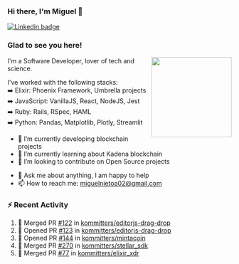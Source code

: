 ### Hi there, I'm Miguel 👋

<a href="https://linkedin.com/in/miguelnietoa/" target="_blank" rel="noopener noreferrer">
  <img src="https://img.shields.io/badge/-LinkedIn-0e76a8?style=flat-square&logo=Linkedin&logoColor=white" alt="Linkedin badge">
</a>
<!-- [![Website Badge](https://img.shields.io/badge/Website-3b5998?style=flat-square&logo=google-chrome&logoColor=white)](#notavailablenow#) 

<img src="https://i.imgur.com/tbrLrt5.gif" width=400 alt="Coding GIF" align="right"/>
-->


### Glad to see you here!
<a href="https://github.com/miguelnietoa"><img src="https://github-readme-stats.vercel.app/api?username=miguelnietoa&show_icons=true&hide_border=true&count_private=true&include_all_commits=true&theme=tokyonight" height="180em" align="right"/></a>
I'm a Software Developer, lover of tech and science. 

I've worked with the following stacks:\
➡️ Elixir: Phoenix Framework, Umbrella projects\
➡️ JavaScript: VanillaJS, React, NodeJS, Jest\
➡️ Ruby: Rails, RSpec, HAML\
➡️ Python: Pandas, Matplotlib, Plotly, Streamlit

- 🔭 I’m currently developing blockchain projects
- 🌱 I’m currently learning about Kadena blockchain
- 👯 I’m looking to contribute on Open Source projects
<!-- 
- 😄 I just finished a Machine Learning course! 
- 🤔 I’m looking for help with ...
-->
- 💬 Ask me about anything, I am happy to help
- 📫 How to reach me: miguelnietoa02@gmail.com


### ⚡ Recent Activity

<!--START_SECTION:activity-->
1. 🎉 Merged PR [#122](https://github.com/kommitters/editorjs-drag-drop/pull/122) in [kommitters/editorjs-drag-drop](https://github.com/kommitters/editorjs-drag-drop)
2. 💪 Opened PR [#123](https://github.com/kommitters/editorjs-drag-drop/pull/123) in [kommitters/editorjs-drag-drop](https://github.com/kommitters/editorjs-drag-drop)
3. 💪 Opened PR [#144](https://github.com/kommitters/mintacoin/pull/144) in [kommitters/mintacoin](https://github.com/kommitters/mintacoin)
4. 🎉 Merged PR [#270](https://github.com/kommitters/stellar_sdk/pull/270) in [kommitters/stellar_sdk](https://github.com/kommitters/stellar_sdk)
5. 🎉 Merged PR [#77](https://github.com/kommitters/elixir_xdr/pull/77) in [kommitters/elixir_xdr](https://github.com/kommitters/elixir_xdr)
<!--END_SECTION:activity-->
